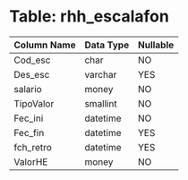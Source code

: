 # Table: rhh_escalafon

| Column Name | Data Type | Nullable |
|-------------|-----------|----------|
| Cod_esc | char | NO |
| Des_esc | varchar | YES |
| salario | money | NO |
| TipoValor | smallint | NO |
| Fec_ini | datetime | NO |
| Fec_fin | datetime | YES |
| fch_retro | datetime | YES |
| ValorHE | money | NO |
